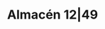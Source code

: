 ---
title: "Almacén 12|49"
url: /ciudad-autonoma-de-buenos-aires/almacen-12-49/
shop: charcutería
---